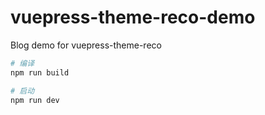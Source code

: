 # vuepress-theme-reco-demo

Blog demo for vuepress-theme-reco

```bash
# 编译
npm run build

# 启动
npm run dev
```
